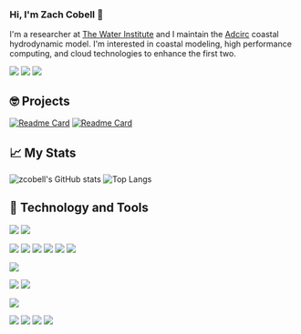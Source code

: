 ### Hi, I'm Zach Cobell 👋
I'm a researcher at [The Water Institute](http://www.thewaterinstitute.org) and I maintain the [Adcirc](http://adcirc.com) coastal hydrodynamic model. I'm interested in coastal modeling, high performance computing, and cloud technologies to enhance the first two.

[![](https://img.shields.io/badge/Twitter-%40ZachCobell-informational?style=plastic&logo=twitter&logoColor=white&color=0A66C2)](http://twitter.com/zachcobell)
[![](https://img.shields.io/badge/LinkedIn-Zach%20Cobell-informational?style=plastic&logo=linkedin&logoColor=white&color=0A66C2)](https://www.linkedin.com/in/zach-cobell-805694106/)
[![](https://img.shields.io/badge/ORCiD-Zach%20Cobell-informational?style=plastic&logo=orcid&logoColor=white&color=0A66C2)](https://orcid.org/0000-0002-6645-8570)

## 🤓 Projects
[![Readme Card](https://github-readme-stats.vercel.app/api/pin/?username=zcobell&repo=MetOceanViewer&hide_border=true&theme=dark)](http://github.com/zcobell/MetOceanViewer)
[![Readme Card](https://github-readme-stats.vercel.app/api/pin/?username=zcobell&repo=ADCIRCModules&hide_border=true&theme=dark)](http://github.com/zcobell/ADCIRCModules)

## 📈 My Stats
![zcobell's GitHub stats](https://github-readme-stats.vercel.app/api?username=zcobell&show_icons=true&theme=dark&hide_border=true)
![Top Langs](https://github-readme-stats.vercel.app/api/top-langs/?username=zcobell&layout=compact&theme=dark&hide_border=true)

## 🔧 Technology and Tools
![](https://img.shields.io/badge/OS-Linux-informational?style=plastic&logo=linux&logoColor=white&color=1900E7)
![](https://img.shields.io/badge/OS-Mac-informational?style=plastic&logo=apple&logoColor=white&color=1900E7)

![](https://img.shields.io/badge/Code-C%2B%2B-informational?style=plastic&logo=c%2B%2B&logoColor=white&color=2bbc8a)
![](https://img.shields.io/badge/Code-Fortran-informational?style=plastic&Color=white&color=2bbc8a)
![](https://img.shields.io/badge/Code-Python-informational?style=plastic&logo=python&logoColor=white&color=2bbc8a)
![](https://img.shields.io/badge/Code-Qt-informational?style=plastic&logo=qt&logoColor=white&color=2bbc8a)
![](https://img.shields.io/badge/Code-MPI-informational?style=plastic&logoColor=white&color=2bbc8a)
![](https://img.shields.io/badge/Code-OpenMP-informational?style=plastic&logoColor=white&color=2bbc8a)

![](https://img.shields.io/badge/Build-CMake-informational?style=plastic&logo=cmake&logoColor=white&color=7F00F6)

![](https://img.shields.io/badge/Shell-Bash-informational?style=plastic&logo=gnu-bash&logoColor=white&color=00B7F6)
![](https://img.shields.io/badge/Shell-zsh-informational?style=plastic&logo=windows-terminal&logoColor=white&color=00B7F6)

![](https://img.shields.io/badge/Cloud-AWS-informational?style=plastic&logo=amazon-aws&logoColor=white&color=FF9900)

![](https://img.shields.io/badge/Editor-VIM-informational?style=plastic&logo=vim&logoColor=white&color=F60000)
![](https://img.shields.io/badge/Editor-CLion-informational?style=plastic&logo=clion&logoColor=white&color=F60000)
![](https://img.shields.io/badge/Editor-PyCharm-informational?style=plastic&logo=pycharm&logoColor=white&color=F60000)
![](https://img.shields.io/badge/Editor-QtCreator-informational?style=plastic&logo=qt&logoColor=white&color=F60000)
